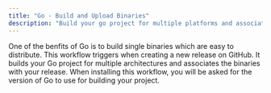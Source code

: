```yaml
---
title: "Go - Build and Upload Binaries"
description: "Build your go project for multiple platforms and associate the binaries with your GitHub release."
---
```


One of the benfits of Go is to build single binaries which are easy to distribute. This workflow triggers when creating a new release on GitHub.
It builds your Go project for multiple architectures and associates the binaries with your release. When installing this workflow, you will be asked for the version of Go to use for building your project.
